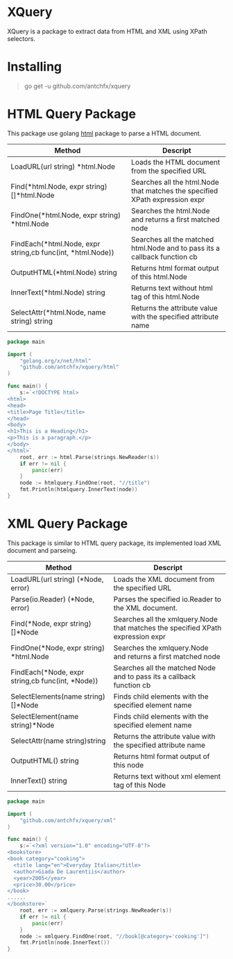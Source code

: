 XQuery
====
XQuery is a package to extract data from HTML and XML using XPath selectors.

Installing
====

> go get -u github.com/antchfx/xquery

HTML Query Package
===
This package use golang [html](https://godoc.org/golang.org/x/net/html) package to parse a HTML document.

|Method                    |Descript|
|--------------------------|----------------|
|LoadURL(url string) *html.Node |Loads the HTML document from the specified URL|
|Find(*html.Node, expr string) []*html.Node|Searches all the html.Node that matches the specified XPath expression expr|
|FindOne(*html.Node, expr string) *html.Node|Searches the html.Node and returns a first matched node|
|FindEach(*html.Node, expr string,cb func(int, *html.Node))|Searches all the matched html.Node and to pass its a callback function cb|
|OutputHTML(*html.Node) string|Returns html format output of this html.Node|
|InnerText(*html.Node) string|Returns text without html tag of this html.Node|
|SelectAttr(*html.Node, name string) string|Returns the attribute value with the specified attribute name|

```go
package main

import (
    "golang.org/x/net/html"
    "github.com/antchfx/xquery/html"	
)

func main() {
	s:=`<!DOCTYPE html>
<html>
<head>
<title>Page Title</title>
</head>
<body>
<h1>This is a Heading</h1>
<p>This is a paragraph.</p>
</body>
</html>`
	root, err := html.Parse(strings.NewReader(s))
	if err != nil {
		panic(err)
	}
	node := htmlquery.FindOne(root, "//title")
	fmt.Println(htmlquery.InnerText(node))	
}
```

XML Query Package
===
This package is similar to HTML query package, its implemented load XML document and parseing.

|Method                    |Descript|
|--------------------------|----------------|
|LoadURL(url string) (*Node, error) |Loads the XML document from the specified URL|
|Parse(io.Reader) (*Node, error)|Parses the specified io.Reader to the XML document.|
|Find(*Node, expr string) []*Node|Searches all the xmlquery.Node that matches the specified XPath expression expr|
|FindOne(*Node, expr string) *html.Node|Searches the xmlquery.Node and returns a first matched node|
|FindEach(*Node, expr string,cb func(int, *Node))|Searches all the matched Node and to pass its a callback function cb|
|SelectElements(name string)[]*Node|Finds child elements with the specified element name|
|SelectElement(name string)*Node|Finds child elements with the specified element name|
|SelectAttr(name string)string|Returns the attribute value with the specified attribute name|
|OutputHTML() string|Returns html format output of this node|
|InnerText() string|Returns text without xml element tag of this Node|

```go
package main

import (
	"github.com/antchfx/xquery/xml"
)

func main() {
	s:=`<?xml version="1.0" encoding="UTF-8"?>
<bookstore>
<book category="cooking">
  <title lang="en">Everyday Italian</title>
  <author>Giada De Laurentiis</author>
  <year>2005</year>
  <price>30.00</price>
</book>
......
</bookstore>`
	root, err := xmlquery.Parse(strings.NewReader(s))
	if err != nil {
		panic(err)
	}
	node := xmlquery.FindOne(root, "//book[@category='cooking']")
	fmt.Println(node.InnerText())
}
```